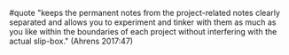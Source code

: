 #quote  "keeps the permanent notes from the project-related notes clearly separated and allows you to experiment and tinker with them as much as you like within the boundaries of each project without interfering with the actual slip-box." (Ahrens 2017:47)